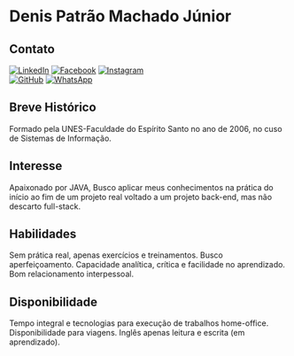 # Denis Patrão Machado Júnior

## Contato
[![LinkedIn](https://img.shields.io/badge/LinkedIn-0077B5?style=for-the-badge&logo=linkedin&logoColor=white)](https://www.linkedin.com/in/SEUUSERNAME/) [![Facebook](https://img.shields.io/badge/Facebook-1877F2?style=for-the-badge&logo=facebook&logoColor=white)](https://www.facebook.com/SEUUSERNAME/)    [![Instagram](https://img.shields.io/badge/-Instagram-%23E4405F?style=for-the-badge&logo=instagram&logoColor=white)](https://www.instagram.com/SEUUSERNAME/)   
 [![GitHub](https://img.shields.io/badge/GitHub-100000?style=for-the-badge&logo=github&logoColor=white)](https://github.com/SEUUSERNAME) [![WhatsApp](https://img.shields.io/badge/WhatsApp-25D366?style=for-the-badge&logo=whatsapp&logoColor=white)](https://wa.me/DDI+DDD+SEU_NUMERO_WHATSAPP)

 ## Breve Histórico
 Formado pela UNES-Faculdade do Espírito Santo no ano de 2006, no cuso de Sistemas de Informação.

 ## Interesse
 Apaixonado por JAVA, Busco aplicar meus conhecimentos na prática do início ao fim de um projeto real voltado a um projeto back-end, mas não descarto full-stack.

 ## Habilidades
 Sem prática real, apenas exercícios e treinamentos. Busco aperfeiçoamento. Capacidade analítica, crítica e facilidade no aprendizado. Bom relacionamento interpessoal.

 ## Disponibilidade
 Tempo integral e tecnologias para execução de trabalhos home-office. Disponibilidade para viagens. Inglês apenas leitura e escrita (em aprendizado).
